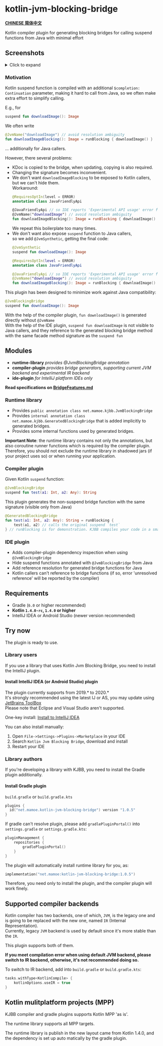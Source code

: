 # kotlin-jvm-blocking-bridge

**[CHINESE 简体中文](./README-chs.md)**

Kotlin compiler plugin for generating blocking bridges for calling suspend functions from Java with minimal effort

## Screenshots
<details>
<summary>Click to expand</summary>

Kotlin suspend functions:  
![image_2.png](https://i.loli.net/2020/08/08/d5cYwhQqeuj8Nvf.png)

Bridge method calls:  
![image.png](https://i.loli.net/2020/08/08/tJyGeOcB8E4muQ5.png)

Documentation and navigation support:  
![image_1](https://i.loli.net/2020/08/08/koCl6zj4OAJ5aUN.png)
</details>

### Motivation
Kotlin suspend function is compiled with an additional `$completion: Continuation` parameter, making it hard to call from Java, so we often make extra effort to simplify calling.

E.g., for
```kotlin
suspend fun downloadImage(): Image
```
We often write
```kotlin
@JvmName("downloadImage") // avoid resolution ambiguity
fun downloadImageBlocking(): Image = runBlocking { downloadImage() }
```
... additionally for Java callers.

However, there several problems:
- KDoc is copied to the bridge, when updating, copying is also required.
- Changing the signature becomes inconvenient.
- We don't want `downloadImageBlocking` to be exposed to Kotlin callers, but we can't hide them.  
  Workaround:
  ```kotlin
  @RequiresOptIn(level = ERROR)
  annotation class JavaFriendlyApi
  
  @JavaFriendlyApi // so IDE reports 'Experimental API usage' error for calling from Kotlin.
  @JvmName("downloadImage") // avoid resolution ambiguity
  fun downloadImageBlocking(): Image = runBlocking { downloadImage() }
  ```
  We repeat this boilerplate too many times.
- We don't want also expose `suspend` function to Java callers,  
  so we add `@JvmSynthetic`, getting the final code:
  ```kotlin
  @JvmSynthetic
  suspend fun downloadImage(): Image

  @RequiresOptIn(level = ERROR)
  annotation class JavaFriendlyApi
  
  @JavaFriendlyApi // so IDE reports 'Experimental API usage' error for calling from Kotlin.
  @JvmName("downloadImage") // avoid resolution ambiguity
  fun downloadImageBlocking(): Image = runBlocking { downloadImage() }
  ```

This plugin has been designed to minimize work against Java compatibility:
```kotlin
@JvmBlockingBridge
suspend fun downloadImage(): Image
```
With the help of the compiler plugin, `fun downloadImage()` is generated directly without `@JvmName`  
With the help of the IDE plugin, `suspend fun downloadImage` is not visible to Java callers, and they reference to the generated blocking bridge method with the same facade method signature as the `suspend fun`


## Modules
- **runtime-library**  *provides @JvmBlockingBridge annotation*
- **compiler-plugin**  *provides bridge generators, supporting current JVM backend and experimental IR backend*
- **ide-plugin**  *for IntelliJ platform IDEs only*

**Read specifications on [BridgeFeatures.md](BridgeFeatures.md)**

### Runtime library

- Provides `public annotation class net.mamoe.kjbb.JvmBlockingBridge`
- Provides `internal annotation class net.mamoe.kjbb.GeneratedBlockingBridge` that is added implicitly to generated bridges.
- Provides some internal functions used by generated bridges.

**Important Note**: the runtime library contains not only the annotations, but also coroutine runner functions which is required by the compiler plugin.  
Therefore, you should not exclude the runtime library in shadowed jars (if your project uses so) or when running your application.

### Compiler plugin

Given Kotlin `suspend` function:
```kotlin
@JvmBlockingBridge
suspend fun test(a1: Int, a2: Any): String
```

This plugin generates the non-suspend bridge function with the same signature (visible only from Java)
```kotlin
@GeneratedBlockingBridge
fun test(a1: Int, a2: Any): String = runBlocking { 
    test(a1, a2) // calls the original suspend `test` 
} // runBlocking is for demonstration. KJBB compiles your code in a smart way and doesn't require kotlinx-coroutines-core. 
```

### IDE plugin

- Adds compiler-plugin dependency inspection when using `@JvmBlockingBridge`
- Hide suspend functions annotated with `@JvmBlockingBridge` from Java
- Add reference resolution for generated bridge functions for Java
- Kotlin callers can't reference to bridge functions (if so, error 'unresolved reference' will be reported by the compiler)

## Requirements
- Gradle (`6.0` or higher recommended)
- **Kotlin `1.4.0-rc`, `1.4.0` or higher**
- IntelliJ IDEA or Android Studio (newer version recommended)

## Try now

The plugin is ready to use.

### Library users
If you use a library that uses Kotlin Jvm Blocking Bridge, you need to install the IntelliJ plugin.

#### **Install IntelliJ IDEA (or Android Studio) plugin**
   The plugin currently supports from 2019.\* to 2020.\*  
   It's strongly recommended using the latest IJ or AS, you may update using [JetBrains ToolBox](https://www.jetbrains.com/toolbox-app/)  
   Please note that Eclipse and Visual Studio aren't supported.

   One-key install: [Install to IntelliJ IDEA](https://plugins.jetbrains.com/embeddable/install/14816)

   You can also install manually:

   1. Open `File->Settings->Plugins->Marketplace` in your IDE
   2. Search `Kotlin Jvm Blocking Bridge`, download and install
   3. Restart your IDE

### Library authors
If you're developing a library with KJBB, you need to install the Gradle plugin additionally.

#### **Install Gradle plugin**

`build.gradle` or `build.gradle.kts`
```kotlin
plugins {
  id("net.mamoe.kotlin-jvm-blocking-bridge") version "1.0.5"
}
```

If gradle can't resolve plugin, please add `gradlePluginPortal()` into `settings.gradle` or `settings.gradle.kts`:
```kotlin
pluginManagement {
    repositories {
        gradlePluginPortal()
    }
}
```

The plugin will automatically install runtime library for you, as:
```kotlin
implementation("net.mamoe:kotlin-jvm-blocking-bridge:1.0.5")
```
Therefore, you need only to install the plugin, and the compiler plugin will work finely.

## Supported compiler backends

Kotlin compiler has two backends, one of which, `JVM`, is the legacy one and is going to be replaced with the new one, named `IR` (Internal Representation).  
Currently, legacy `JVM` backend is used by default since it's more stable than the `IR`.

This plugin supports both of them.

**If you meet compilation error when using default JVM backend, please switch to IR backend, otherwise, it's not recommended doing so.**

To switch to IR backend, add into `build.gradle` or `build.gradle.kts`:
```kotlin
tasks.withType<KotlinCompile> {
    kotlinOptions.useIR = true
}
```


## Kotlin mulitplatform projects (MPP)

KJBB compiler and gradle plugins supports Kotlin MPP 'as is'.

The runtime library supports all MPP targets.

The runtime library is publish in the new layout came from Kotlin 1.4.0, and the dependency is set up auto matically by the gradle plugin.
